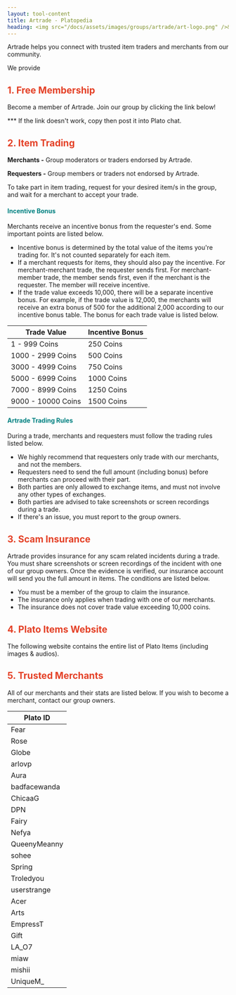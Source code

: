 ```yaml
---
layout: tool-content
title: Artrade - Platopedia
heading: <img src="/docs/assets/images/groups/artrade/art-logo.png" />&nbsp;Artrade
---
```


<style>
h2 { color:#E44026 !important }
h4 { color:#008080 !important;font-size:var(--unit-text-B) !important }
</style>

<div class="linebreak"></div>

Artrade helps you connect with trusted item traders and merchants from our community.

<div class="content-contents text-left" data-open="true" data-icon="&#xf068;,&#xf067;">We provide <embed/></div>

<div class="linebreak"></div>

## 1. Free Membership

Become a member of Artrade. Join our group by clicking the link below!

<span class="content-link" data-url="https://plato.app/3lw6t65vqfl1j" data-text="" data-copy="true"></span>

<p>*** If the link doesn't work, copy then post it into Plato chat.</p>

<div class="linebreak"></div>

## 2. Item Trading

**Merchants -** Group moderators or traders endorsed by Artrade.

**Requesters -** Group members or traders not endorsed by Artrade.

To take part in item trading, request for your desired item/s in the group, and wait for a merchant to accept your trade.

<div class="linebreak"></div>

#### Incentive Bonus

Merchants receive an incentive bonus from the requester's end. Some important points are listed below.

- Incentive bonus is determined by the total value of the items you're trading for. It's not counted separately for each item.
- If a merchant requests for items, they should also pay the incentive. For merchant-merchant trade, the requester sends first. For merchant-member trade, the member sends first, even if the merchant is the requester. The member will receive incentive.
- If the trade value exceeds 10,000, there will be a separate incentive bonus. For example, if the trade value is 12,000, the merchants will receive an extra bonus of 500 for the additional 2,000 according to our incentive bonus table. The bonus for each trade value is listed below.

<table class="table table-bordered">
    <thead>
        <tr>
            <th class="w-50">Trade Value</th>
            <th class="w-50">Incentive Bonus</th>
        </tr>
    </thead>
    <tbody>
        <tr>
            <td>1 - 999 Coins</td>
            <td>250 Coins</td>
        </tr>
        <tr>
            <td>1000 - 2999 Coins</td>
            <td>500 Coins</td>
        </tr>
        <tr>
            <td>3000 - 4999 Coins</td>
            <td>750 Coins</td>
        </tr>
        <tr>
            <td>5000 - 6999 Coins</td>
            <td>1000 Coins</td>
        </tr>
        <tr>
            <td>7000 - 8999 Coins</td>
            <td>1250 Coins</td>
        </tr>
        <tr>
            <td>9000 - 10000 Coins</td>
            <td>1500 Coins</td>
        </tr>        
    </tbody>
</table>

<div class="linebreak"></div>

#### Artrade Trading Rules

During a trade, merchants and requesters must follow the trading rules listed below.

- We highly recommend that requesters only trade with our merchants, and not the members.
- Requesters need to send the full amount (including bonus) before merchants can proceed with their part.
- Both parties are only allowed to exchange items, and must not involve any other types of exchanges.
- Both parties are advised to take screenshots or screen recordings during a trade.
- If there's an issue, you must report to the group owners.

<div class="linebreak"></div>

## 3. Scam Insurance

Artrade provides insurance for any scam related incidents during a trade. You must share screenshots or screen recordings of the incident with one of our group owners. Once the evidence is verified, our insurance account will send you the full amount in items. The conditions are listed below.

- You must be a member of the group to claim the insurance.
- The insurance only applies when trading with one of our merchants.
- The insurance does not cover trade value exceeding 10,000 coins.

<div class="linebreak"></div>

## 4. Plato Items Website

The following website contains the entire list of Plato Items (including images & audios).

<span class="content-link" data-url="https://platopedia.com/items" data-text="" data-copy="true"></span>

<div class="linebreak"></div>

## 5. Trusted Merchants

All of our merchants and their stats are listed below. If you wish to become a merchant, contact our group owners.

<table class="table table-bordered">
    <thead>
        <tr>
            <th class="">Plato ID</th>
        </tr>
    </thead>
    <tbody>
        <tr>
        <td>Fear</td>
    </tr>
    <tr>
        <td>Rose</td>
    </tr>
    <tr>
        <td>Globe</td>
    </tr>
    <tr>
        <td>arlovp</td>
    </tr>
    <tr>
        <td>Aura</td>
    </tr>
    <tr>
        <td>badfacewanda</td>
    </tr>
    <tr>
        <td>ChicaaG</td>
    </tr>
    <tr>
        <td>DPN</td>
    </tr>
    <tr>
        <td>Fairy</td>
    </tr>
    <tr>
        <td>Nefya</td>
    </tr>
    <tr>
        <td>QueenyMeanny</td>
    </tr>
    <tr>
        <td>sohee</td>
    </tr>
    <tr>
        <td>Spring</td>
    </tr>
    <tr>
        <td>Troledyou</td>
    </tr>
    <tr>
        <td>userstrange</td>
    </tr>
    <tr>
        <td>Acer</td>
    </tr>
    <tr>
        <td>Arts</td>
    </tr>
    <tr>
        <td>EmpressT</td>
    </tr>
    <tr>
        <td>Gift</td>
    </tr>
    <tr>
        <td>LA_O7</td>
    </tr>
    <tr>
        <td>miaw</td>
    </tr>
    <tr>
        <td>mishii</td>
    </tr>
    <tr>
        <td>UniqueM_</td>
    </tr>
    </tbody>
</table>

<div class="linebreak"></div>
